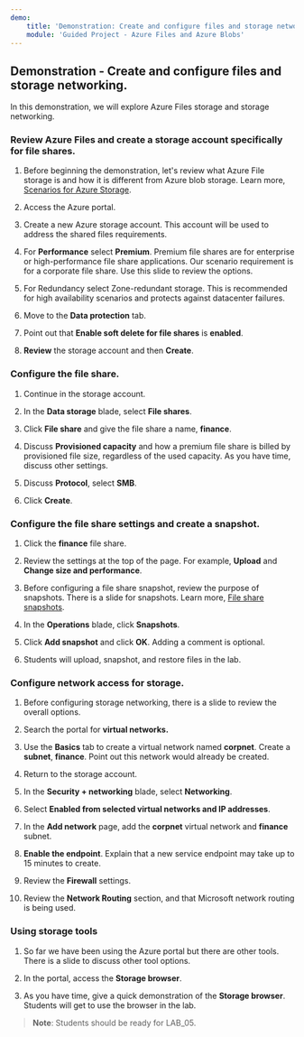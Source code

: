 ```yaml
---
demo:
    title: 'Demonstration: Create and configure files and storage networking'
    module: 'Guided Project - Azure Files and Azure Blobs'
--- 
```


## Demonstration - Create and configure files and storage networking.

In this demonstration, we will explore Azure Files storage and storage networking.

### Review Azure Files and create a storage account specifically for file shares.

1. Before beginning the demonstration, let's review what Azure File storage is and how it is different from Azure blob storage. Learn more, [Scenarios for Azure Storage](https://learn.microsoft.com/azure/storage/common/storage-introduction).

1. Access the Azure portal.

1. Create a new Azure storage account. This account will be used to address the shared files requirements.

1. For **Performance** select **Premium**. Premium file shares are for enterprise or high-performance file share applications. Our scenario requirement is for a corporate file share. Use this slide to review the options.

1. For Redundancy select Zone-redundant storage. This is recommended for high availability scenarios and protects against datacenter failures.

1. Move to the **Data protection** tab.

1. Point out that **Enable soft delete for file shares** is **enabled**.

1. **Review** the storage account and then **Create**.

### Configure the file share.

1. Continue in the storage account.

1. In the **Data storage** blade, select **File shares**.

1. Click **File share** and give the file share a name, **finance**.

1. Discuss **Provisioned capacity** and how a premium file share is billed by provisioned file size, regardless of the used capacity. As you have time, discuss other settings. 

1. Discuss **Protocol**, select **SMB**.

1. Click **Create**.

### Configure the file share settings and create a snapshot.

1. Click the **finance** file share.

1. Review the settings at the top of the page. For example, **Upload** and **Change size and performance**.

1. Before configuring a file share snapshot, review the purpose of snapshots. There is a slide for snapshots. Learn more, [File share snapshots](https://learn.microsoft.com/azure/storage/files/storage-snapshots-files).

1. In the **Operations** blade, click **Snapshots**.

1. Click **Add snapshot** and click **OK**. Adding a comment is optional.

1. Students will upload, snapshot, and restore files in the lab.

### Configure network access for storage.

1. Before configuring storage networking, there is a slide to review the overall options.

1. Search the portal for **virtual networks.**

1. Use the **Basics** tab to create a virtual network named **corpnet**. Create a **subnet**, **finance**. Point out this network would already be created.

1. Return to the storage account.

1. In the **Security + networking** blade, select **Networking**.

1. Select **Enabled from selected virtual networks and IP addresses**.

1. In the **Add network** page, add the **corpnet** virtual network and **finance** subnet.

1. **Enable the endpoint**. Explain that a new service endpoint may take up to 15 minutes to create.

1. Review the **Firewall** settings.

1. Review the **Network Routing** section, and that Microsoft network routing is being used.

### Using storage tools

1. So far we have been using the Azure portal but there are other tools. There is a slide to discuss other tool options. 

1. In the portal, access the **Storage browser**.

1. As you have time, give a quick demonstration of the **Storage browser**. Students will get to use the browser in the lab.

>**Note**: Students should be ready for LAB_05. 

